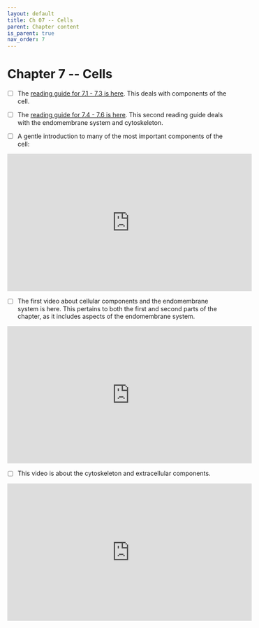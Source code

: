 ```yaml
---
layout: default
title: Ch 07 -- Cells
parent: Chapter content
is_parent: true
nav_order: 7
---
```


# Chapter 7 -- Cells

- [ ] The [reading guide for 7.1 - 7.3 is here](ch07.1_rg.html). This deals with components of the cell.

- [ ] The [reading guide for 7.4 - 7.6 is here](ch07.4_rg.html). This second reading guide deals with the endomembrane system and cytoskeleton.

- [ ] A gentle introduction to many of the most important components of the cell:
<iframe width="560" height="315" src="https://www.youtube.com/embed/6ebDTpHOljU" frameborder="0" allow="accelerometer; autoplay; clipboard-write; encrypted-media; gyroscope; picture-in-picture" allowfullscreen></iframe>

- [ ] The first video about cellular components and the endomembrane system is here. This pertains to both the first and second parts of the chapter, as it includes aspects of the endomembrane system.
<iframe width="560" height="315" src="https://www.youtube.com/embed/1q6-nbRo5ok" frameborder="0" allow="accelerometer; autoplay; clipboard-write; encrypted-media; gyroscope; picture-in-picture" allowfullscreen></iframe>

- [ ] This video is about the cytoskeleton and extracellular components.
<iframe width="560" height="315" src="https://www.youtube.com/embed/VZEfK_YuTkU" frameborder="0" allow="accelerometer; autoplay; clipboard-write; encrypted-media; gyroscope; picture-in-picture" allowfullscreen></iframe>
